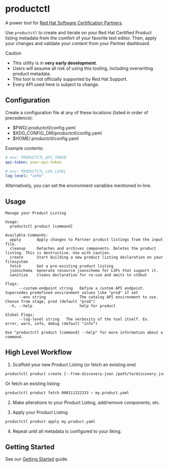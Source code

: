 # productctl

A power tool for [Red Hat Software Certification
Partners](https://connect.redhat.com/en/benefits).

Use `productctl` to create and iterate on your Red Hat Certified Product listing
metadata from the comfort of your favorite text editor. Then, apply your changes
and validate your content from your Partner dashboard.

> [!CAUTION]
> 
> - This utility is in **very early development**.
> - Users will assume all risk of using this tooling, including overwriting product metadata.
> - This tool is not officially supported by Red Hat Support.
> - Every API used here is subject to change.

## Configuration

Create a configuration file at any of these locations (listed in order of precedence):

- $PWD/.productctl/config.yaml
- $XDG_CONFIG_DIR/productctl/config.yaml
- $HOME/.productctl/config.yaml

Example contents:

```yaml
# env: PRODUCTCTL_API_TOKEN
api-token: your-api-token

# env: PRODUCTCTL_LOG_LEVEL
log-level: "info"
```

Alternatively, you can set the environment variables mentioned in-line.

## Usage

```
Manage your Product Listing

Usage:
  productctl product [command]

Available Commands:
  apply       Apply changes to Partner product listings from the input file.
  cleanup     Detaches and archives components. Deletes the product listing. This is destructive. Use with caution.
  create      Start building a new product listing declaration on your filesystem
  fetch       Get a pre-existing product listing
  jsonschema  Generate resource jsonschema for LSPs that support it.
  sanitize    Cleans declaration for re-use and emits to stdout

Flags:
      --custom-endpoint string   Define a custom API endpoint. Supersedes predefined environment values like "prod" if set
      --env string               The catalog API environment to use. Choose from stage, prod (default "prod")
  -h, --help                     help for product

Global Flags:
      --log-level string   The verbosity of the tool itself. Ex. error, warn, info, debug (default "info")

Use "productctl product [command] --help" for more information about a command.
```

## High Level Workflow

1. Scaffold your new Product Listing (or fetch an existing one)

```bash
productctl product create [--from-discovery-json /path/to/discovery.json] my.product.yaml
```

Or fetch an existing listing:

```bash
productctl product fetch 000111222333 > my.product.yaml
```

2. Make alterations to your Product Listing, add/remove components, etc.

3. Apply your Product Listing

```bash
productctl product apply my.product.yaml
```

4. Repeat until all metadata is configured to your liking.

## Getting Started

See our [Getting Started](docs/GETTING_STARTED.md) guide.

